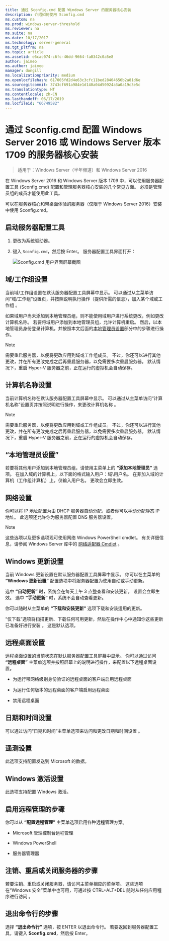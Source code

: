 ```yaml
---
title: 通过 Sconfig.cmd 配置 Windows Server 的服务器核心安装
description: 介绍如何使用 Sconfig.cmd
ms.custom: na
ms.prod: windows-server-threshold
ms.reviewer: na
ms.suite: na
ms.date: 10/17/2017
ms.technology: server-general
ms.tgt_pltfrm: na
ms.topic: article
ms.assetid: e6cac074-c6fc-46dd-9664-fa0342c0a5e8
author: jaimeo
ms.author: jaimeo
manager: dongill
ms.localizationpriority: medium
ms.openlocfilehash: 617005fd2d4e63c3cfc11bed28404656b2a81d6e
ms.sourcegitcommit: 3743cf691a984e1d140a04d50924a3a0a19c3e5c
ms.translationtype: HT
ms.contentlocale: zh-CN
ms.lasthandoff: 06/17/2019
ms.locfileid: "66749582"
---
```

# <a name="configure-a-server-core-installation-of-windows-server-2016-or-windows-server-version-1709-with-sconfigcmd"></a>通过 Sconfig.cmd 配置 Windows Server 2016 或 Windows Server 版本 1709 的服务器核心安装

> 适用于：Windows Server（半年频道）和 Windows Server 2016

在 Windows Server 2016 和 Windows Server 版本 1709 中，可以使用服务器配置工具 (Sconfig.cmd) 配置和管理服务器核心安装的几个常见方面。 必须是管理员组的成员才能使用此工具。

可以在服务器核心和带桌面体验的服务器（仅限于 Windows Server 2016）安装中使用 Sconfig.cmd。

## <a name="start-the-server-configuration-tool"></a>启动服务器配置工具

1. 更改为系统驱动器。

2. 键入 `Sconfig.cmd`，然后按 Enter。 服务器配置工具界面打开：

    ![Sconfig.cmd 用户界面屏幕截图](media/mainsconfigpage.png)

## <a name="domainworkgroup-settings"></a>域/工作组设置

当前域/工作组设置在默认服务器配置工具屏幕中显示。 可以通过从主菜单访问“域/工作组”设置页，并按照说明执行操作（提供所需的信息），加入某个域或工作组  。

如果域用户尚未添加到本地管理员组，则不能使用域用户进行系统更改，例如更改计算机名称。 若要将域用户添加到本地管理员组，允许计算机重启。 然后，以本地管理员身份登录计算机，并按照本文后面的[本地管理员设置](#local-administrator-settings)部分中的步骤进行操作。

> [!NOTE]
> 需要重启服务器，以便将更改应用到域或工作组成员。 不过，你还可以进行其他更改，并在所有更改完成之后再重启服务器，以免需要多次重启服务器。 默认情况下，重启 Hyper-V 服务器之前，正在运行的虚拟机会自动保存。

## <a name="computer-name-settings"></a>计算机名称设置

当前计算机名称在默认服务器配置工具屏幕中显示。 可以通过从主菜单访问“计算机名称”设置页并按照说明进行操作，来更改计算机名称  。

> [!NOTE]
> 需要重启服务器，以便将更改应用到域或工作组成员。 不过，你还可以进行其他更改，并在所有更改完成之后再重启服务器，以免需要多次重启服务器。 默认情况下，重启 Hyper-V 服务器之前，正在运行的虚拟机会自动保存。

## <a name="local-administrator-settings"></a>“本地管理员设置”

若要将其他用户添加到本地管理员组，请使用主菜单上的 **“添加本地管理员”** 选项。 在加入域的计算机上，以下面的格式输入用户：域\用户名。 在非加入域的计算机（工作组计算机）上，仅输入用户名。 更改会立即生效。

## <a name="network-settings"></a>网络设置

你可以将 IP 地址配置为由 DHCP 服务器自动分配，或者你可以手动分配静态 IP 地址。 此选项还允许你为服务器配置 DNS 服务器设置。

> [!NOTE]
> 这些选项以及更多选项现可使用网络 Windows PowerShell cmdlet。 有关详细信息，请参阅 Windows Server 库中的 [网络适配器 Cmdlet](https://docs.microsoft.com/powershell/module/netadapter/?view=win10-ps) 。

## <a name="windows-update-settings"></a>Windows 更新设置

当前 Windows 更新设置在默认服务器配置工具屏幕中显示。 你可以在主菜单的 **“Windows 更新设置”** 配置选项中将服务器配置为使用自动或手动更新。

选中 **“自动更新”** 时，系统会在每天上午 3 点整查看和安装更新。 设置会立即生效。 选中 **“手动更新”** 时，系统不会自动查看更新。

你可以随时从主菜单的 **“下载和安装更新”** 选项下载和安装适用的更新。

“仅下载”选项将扫描更新、下载任何可用更新，然后在操作中心中通知你这些更新已准备好进行安装  。 这是默认选项。

## <a name="remote-desktop-settings"></a>远程桌面设置

远程桌面设置的当前状态在默认服务器配置工具屏幕中显示。 你可以通过访问 **“远程桌面”** 主菜单选项并按照屏幕上的说明进行操作，来配置以下远程桌面设置。

- 为运行带网络级别身份验证的远程桌面的客户端启用远程桌面

- 为运行任何版本的远程桌面的客户端启用远程桌面

- 禁用远程桌面

## <a name="date-and-time-settings"></a>日期和时间设置

可以通过访问“日期和时间”主菜单选项来访问和更改日期和时间设置  。

## <a name="telemetry-settings"></a>遥测设置

此选项支持配置发送到 Microsoft 的数据。

## <a name="windows-activation-settings"></a>Windows 激活设置

此选项支持配置 Windows 激活。

## <a name="to-enable-remote-management"></a>启用远程管理的步骤

你可以从 **“配置远程管理”** 主菜单选项启用各种远程管理方案。

- Microsoft 管理控制台远程管理

- Windows PowerShell

- 服务器管理器  

## <a name="to-log-off-restart-or-shut-down-the-server"></a>注销、重启或关闭服务器的步骤

若要注销、重启或关闭服务器，请访问主菜单相应的菜单项。 这些选项在“Windows 安全”菜单中也可用，可通过按 CTRL+ALT+DEL 随时从任何应用程序进行访问  。  

## <a name="to-exit-to-the-command-line"></a>退出命令行的步骤
  
选择 **“退出命令行”** 选项，按 ENTER 以退出命令行。 若要返回到服务器配置工具，请键入 **Sconfig.cmd**，然后按 Enter。
